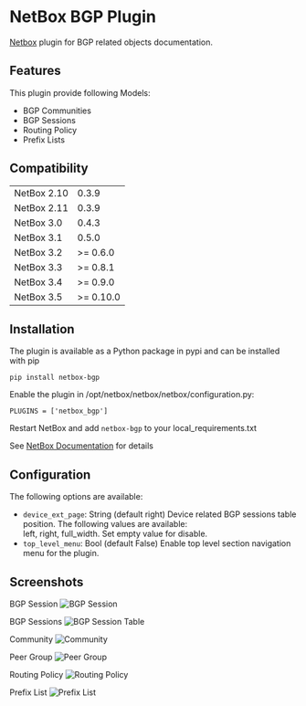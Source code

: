 # NetBox BGP Plugin
[Netbox](https://github.com/netbox-community/netbox) plugin for BGP related objects documentation.

## Features
This plugin provide following Models:
* BGP Communities
* BGP Sessions
* Routing Policy
* Prefix Lists 

## Compatibility

|             |       |
|-------------|-------|
| NetBox 2.10 | 0.3.9 |
| NetBox 2.11 | 0.3.9 |
| NetBox 3.0  | 0.4.3 |
| NetBox 3.1  | 0.5.0 |
| NetBox 3.2  | >= 0.6.0 |
| NetBox 3.3  | >= 0.8.1 |
| NetBox 3.4  | >= 0.9.0 |
| NetBox 3.5  | >= 0.10.0 |

## Installation

The plugin is available as a Python package in pypi and can be installed with pip  

```
pip install netbox-bgp
```
Enable the plugin in /opt/netbox/netbox/netbox/configuration.py:
```
PLUGINS = ['netbox_bgp']
```
Restart NetBox and add `netbox-bgp` to your local_requirements.txt

See [NetBox Documentation](https://docs.netbox.dev/en/stable/plugins/#installing-plugins) for details

## Configuration

The following options are available:
* `device_ext_page`: String (default right) Device related BGP sessions table position. The following values are available:  
left, right, full_width. Set empty value for disable.
* `top_level_menu`: Bool (default False) Enable top level section navigation menu for the plugin. 

## Screenshots

BGP Session
![BGP Session](docs/img/session.png)

BGP Sessions
![BGP Session Table](docs/img/sessions.png)

Community
![Community](docs/img/commun.png)

Peer Group
![Peer Group](docs/img/peer_group.png)

Routing Policy
![Routing Policy](docs/img/routepolicy.png)

Prefix List
![Prefix List](docs/img/preflist.png)
